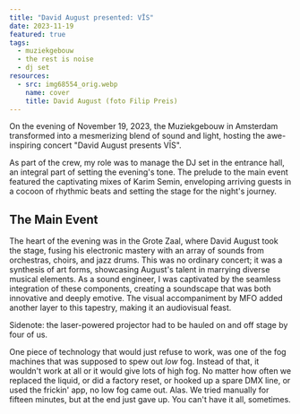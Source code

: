 ```yaml
---
title: "David August presented: VĪS"
date: 2023-11-19
featured: true
tags:
  - muziekgebouw
  - the rest is noise
  - dj set
resources:
  - src: img68554_orig.webp
    name: cover
    title: David August (foto Filip Preis)
---
```

On the evening of November 19, 2023, the Muziekgebouw in Amsterdam transformed into a mesmerizing blend of sound and light, hosting the awe-inspiring concert "David August presents VĪS".
<!--more-->
As part of the crew, my role was to manage the DJ set in the entrance hall, an integral part of setting the evening's tone. The prelude to the main event featured the captivating mixes of Karim Semin, enveloping arriving guests in a cocoon of rhythmic beats and setting the stage for the night's journey.

## The Main Event
The heart of the evening was in the Grote Zaal, where David August took the stage, fusing his electronic mastery with an array of sounds from orchestras, choirs, and jazz drums. This was no ordinary concert; it was a synthesis of art forms, showcasing August's talent in marrying diverse musical elements. As a sound engineer, I was captivated by the seamless integration of these components, creating a soundscape that was both innovative and deeply emotive. The visual accompaniment by MFO added another layer to this tapestry, making it an audiovisual feast.

Sidenote: the laser-powered projector had to be hauled on and off stage by four of us.

One piece of technology that would just refuse to work, was one of the fog machines that was supposed to spew out _low_ fog. Instead of that, it wouldn't work at all or it would give lots of high fog. No matter how often we replaced the liquid, or did a factory reset, or hooked up a spare DMX line, or used the frickin' app, no low fog came out. Alas. We tried manually for fifteen minutes, but at the end just gave up. You can't have it all, sometimes.